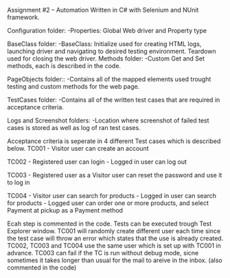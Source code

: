 Assignment #2 – Automation
Written in C# with Selenium and NUnit framework.

Configuration folder:
	-Properties: Global Web driver and Property type

BaseClass folder:
	-BaseClass: Initialize used for creating HTML logs, launching driver and navigating to desired testing environment.
	            Teardown used for closing the web driver.
Methods folder:
	-Custom Get and Set methods, each is described in the code.

PageObjects folder::
	-Contains all of the mapped elements used trought testing and custom methods for the web page.

TestCases folder:
	-Contains all of the written test cases that are required in acceptance criteria.

Logs and Screenshot folders:
	-Location where screenshot of failed test cases is stored as well as log of ran test cases.


Acceptance criteria is seperate in 4 different Test cases which is described below.
TC001
	- Visitor user can create an account

TC002
	- Registered user can login
	- Logged in user can log out

TC003
	- Registered user as a Visitor user can reset the password and use it to log in 

TC004
	- Visitor user can search for products 
	- Logged in user can search for products 
	- Logged user can order one or more products, and select Payment at pickup as a Payment method

Ecah step is commented in the code. Tests can be executed trough Test Explorer window. 
TC001 will randomly create different user each time since the test case will throw 
an error which states that the use is already created.
TC002, TC003 and TC004 use the same user which is set up with TC001 in advance.
TC003 can fail if the TC is run without debug mode, sicne sometimes it takes longer than usual for the mail to 
areive in the inbox. (also commented in the code)
